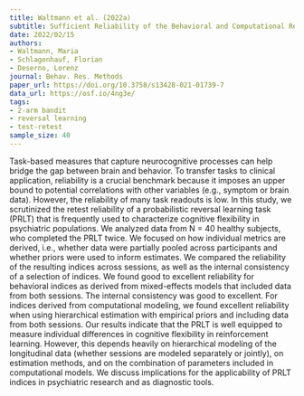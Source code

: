 ```yaml
---
title: Waltmann et al. (2022a)
subtitle: Sufficient Reliability of the Behavioral and Computational Read-Outs of a Probabilistic Reversal Learning Task
date: 2022/02/15
authors:
- Waltmann, Maria
- Schlagenhauf, Florian
- Deserno, Lorenz
journal: Behav. Res. Methods
paper_url: https://doi.org/10.3758/s13428-021-01739-7
data_url: https://osf.io/4ng3e/
tags:
- 2-arm bandit
- reversal learning
- test-retest
sample_size: 40
---
```


Task-based measures that capture neurocognitive processes can help bridge the gap between brain and behavior. To transfer tasks to clinical application, reliability is a crucial benchmark because it imposes an upper bound to potential correlations with other variables (e.g., symptom or brain data). However, the reliability of many task readouts is low. In this study, we scrutinized the retest reliability of a probabilistic reversal learning task (PRLT) that is frequently used to characterize cognitive flexibility in psychiatric populations. We analyzed data from N = 40 healthy subjects, who completed the PRLT twice. We focused on how individual metrics are derived, i.e., whether data were partially pooled across participants and whether priors were used to inform estimates. We compared the reliability of the resulting indices across sessions, as well as the internal consistency of a selection of indices. We found good to excellent reliability for behavioral indices as derived from mixed-effects models that included data from both sessions. The internal consistency was good to excellent. For indices derived from computational modeling, we found excellent reliability when using hierarchical estimation with empirical priors and including data from both sessions. Our results indicate that the PRLT is well equipped to measure individual differences in cognitive flexibility in reinforcement learning. However, this depends heavily on hierarchical modeling of the longitudinal data (whether sessions are modeled separately or jointly), on estimation methods, and on the combination of parameters included in computational models. We discuss implications for the applicability of PRLT indices in psychiatric research and as diagnostic tools.
